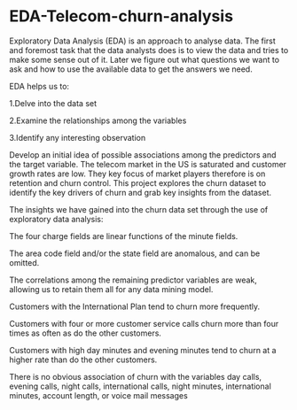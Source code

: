 # EDA-Telecom-churn-analysis
Exploratory Data Analysis (EDA) is an approach to analyse data. The first and foremost task that the data analysts does is to view the data and tries to make some sense out of it. Later we figure out what questions we want to ask and how to use the available data to get the answers we need.

EDA helps us to:

1.Delve into the data set

2.Examine the relationships among the variables

3.Identify any interesting observation

Develop an initial idea of possible associations among the predictors and the target variable.
The telecom market in the US is saturated and customer growth rates are low. They key focus of market players therefore is on retention and churn control. This project explores the churn dataset to identify the key drivers of churn and grab key insights from the dataset.

The insights we have gained into the churn data set through the use of exploratory data analysis:

The four charge fields are linear functions of the minute fields.

The area code field and/or the state field are anomalous, and can be omitted.

The correlations among the remaining predictor variables are weak, allowing us to retain them all for any data mining model.

Customers with the International Plan tend to churn more frequently.

Customers with four or more customer service calls churn more than four times as often as do the other customers.

Customers with high day minutes and evening minutes tend to churn at a higher rate than do the other customers.

There is no obvious association of churn with the variables day calls, evening calls, night calls, international calls, night minutes, international minutes, account length, or voice mail messages
